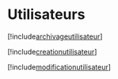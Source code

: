 # Utilisateurs

[!include[archivageutilisateur](utilisateurs.archivageutilisateur.autogen.md)]

[!include[creationutilisateur](utilisateurs.creationutilisateur.autogen.md)]

[!include[modificationutilisateur](utilisateurs.modificationutilisateur.autogen.md)]





